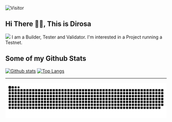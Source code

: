 ![Visitor](https://visitor-badge.laobi.icu/badge?page_id=dirosahm-hash.repoName) <br/>
## Hi There 👋🏼, This is Dirosa
![](https://camo.githubusercontent.com/992babdffd8c74a1502de375fbdf7e4d54773242/68747470733a2f2f6d656469612e67697068792e636f6d2f6d656469612f53576f536b4e36447854737a71494b4571762f67697068792e676966)
I am a Builder, Tester and Validator.
I'm interested in a Project running a Testnet.</p>
## Some of my Github Stats

[![Github stats](https://github-readme-stats.vercel.app/api?username=dirosahm&show_icons=true&include_all_commits=true)](https://github.com/dirosahm/github-readme-stats)
[![Top Langs](https://github-readme-stats.vercel.app/api/top-langs/?username=dirosahm&layout=compact)](https://github.com/dirosahm/github-readme-stats)

---

  <img src="https://raw.githubusercontent.com/DHANOLA/DHANOLA/output/github-contribution-grid-snake.svg">
</p>
